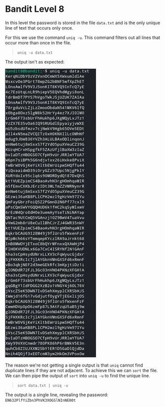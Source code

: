 # Bandit Level 8

In this level the password is stored in the file `data.txt` and is the only unique line of text that occurs only once.

For this we use the command `uniq -u`. This command filters out all lines that occur more than once in the file.
> `uniq -u data.txt`

The output isn't as expected:

![fcc45504.png](../src/fcc45504.png)

The reason we're not getting a single output is that `uniq` cannot find duplicate lines if they are not adjacent. To achieve this we can `sort` the file. We can then pipe the output of `sort` into `uniq -u` to find the unique line.
> `sort data.txt | uniq -u`

The output is a single line, revealing the password: `EN632PlfYiZbn3PhVK3XOGSlNInNE00t`

